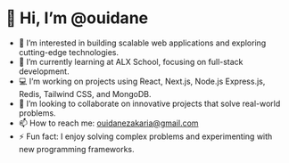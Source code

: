 # 👋 Hi, I’m @ouidane

- 👀 I’m interested in building scalable web applications and exploring cutting-edge technologies.
- 🌱 I’m currently learning at ALX School, focusing on full-stack development.
- 💻 I’m working on projects using React, Next.js, Node.js Express.js, Redis, Tailwind CSS, and MongoDB.
- 💞️ I’m looking to collaborate on innovative projects that solve real-world problems.
- 📫 How to reach me: ouidanezakaria@gmail.com
- ⚡ Fun fact: I enjoy solving complex problems and experimenting with new programming frameworks.

<!---
ouidane/ouidane is a ✨ special ✨ repository because its `README.md` (this file) appears on your GitHub profile.
You can click the Preview link to take a look at your changes.
--->
